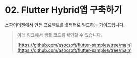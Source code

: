 # 02. Flutter Hybrid앱 구축하기

스파이더젠에서 만든 프로젝트를 플러터로 빌드하는 가이드입니다.

> 아래 링크에서 샘플 코드를 확인할 수 있습니다.
>
> [https://github.com/asoosoft/flutter-samples/tree/main](https://github.com/asoosoft/flutter-samples/tree/main)
